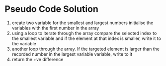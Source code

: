 # Pseudo Code Solution

1. create two variable for the smallest and largest numbers
    initialise the variables with the first number in the array
2. using a loop to iterate through the array compare the selected index to the smallest variable and if the element at that index is smaller, write it to the variable
3. another loop through the array. If the targeted element is larger than the recorded number in the largest variable variable, write to it
4. return the +ve difference
